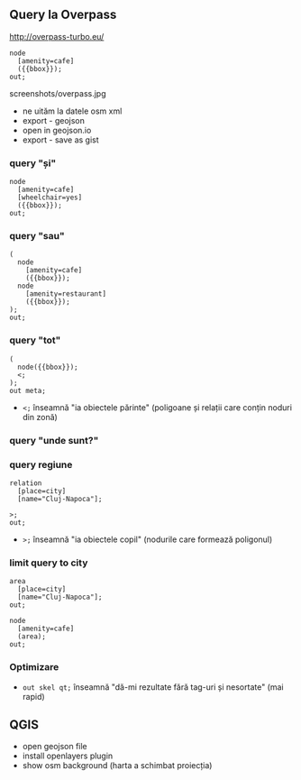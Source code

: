## Query la Overpass

http://overpass-turbo.eu/

```
node
  [amenity=cafe]
  ({{bbox}});
out;
```

screenshots/overpass.jpg

* ne uităm la datele osm xml
* export - geojson
* open in geojson.io
* export - save as gist

### query "și"
```
node
  [amenity=cafe]
  [wheelchair=yes]
  ({{bbox}});
out;
```

### query "sau"
```
(
  node
    [amenity=cafe]
    ({{bbox}});
  node
    [amenity=restaurant]
    ({{bbox}});
);
out;
```

### query "tot"
```
(
  node({{bbox}});
  <;
);
out meta;
```

* `<;` înseamnă "ia obiectele părinte" (poligoane și relații care conțin noduri
  din zonă)

### query "unde sunt?"


### query regiune
```
relation
  [place=city]
  [name="Cluj-Napoca"];

>;
out;
```

* `>;` înseamnă "ia obiectele copil" (nodurile care formează poligonul)


### limit query to city
```
area
  [place=city]
  [name="Cluj-Napoca"];
out;

node
  [amenity=cafe]
  (area);
out;
```

### Optimizare

* `out skel qt;` înseamnă "dă-mi rezultate fără tag-uri și nesortate" (mai rapid)


## QGIS

* open geojson file
* install openlayers plugin
* show osm background (harta a schimbat proiecția)
